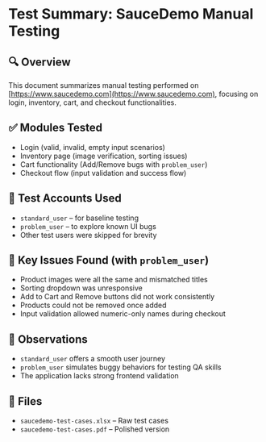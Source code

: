 # Test Summary: SauceDemo Manual Testing

## 🔍 Overview
This document summarizes manual testing performed on [https://www.saucedemo.com](https://www.saucedemo.com), focusing on login, inventory, cart, and checkout functionalities.

## ✅ Modules Tested
- Login (valid, invalid, empty input scenarios)
- Inventory page (image verification, sorting issues)
- Cart functionality (Add/Remove bugs with `problem_user`)
- Checkout flow (input validation and success flow)

## 🧪 Test Accounts Used
- `standard_user` – for baseline testing
- `problem_user` – to explore known UI bugs
- Other test users were skipped for brevity

## 🐞 Key Issues Found (with `problem_user`)
- Product images were all the same and mismatched titles
- Sorting dropdown was unresponsive
- Add to Cart and Remove buttons did not work consistently
- Products could not be removed once added
- Input validation allowed numeric-only names during checkout

## 📌 Observations
- `standard_user` offers a smooth user journey
- `problem_user` simulates buggy behaviors for testing QA skills
- The application lacks strong frontend validation

## 📁 Files
- `saucedemo-test-cases.xlsx` – Raw test cases
- `saucedemo-test-cases.pdf` – Polished version
